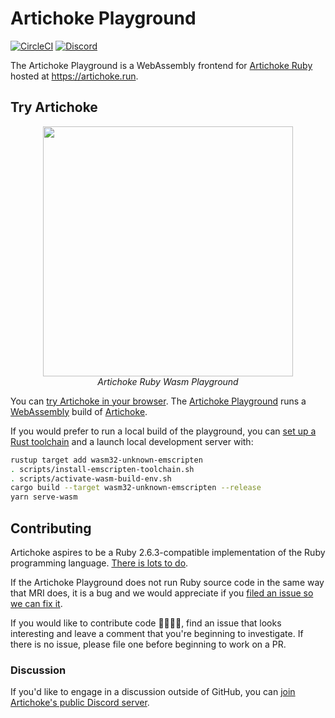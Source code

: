 # Artichoke Playground

[![CircleCI](https://circleci.com/gh/artichoke/playground.svg?style=svg)](https://circleci.com/gh/artichoke/playground)
[![Discord](https://img.shields.io/discord/607683947496734760)](https://discord.gg/QCe2tp2)

The Artichoke Playground is a WebAssembly frontend for
[Artichoke Ruby](https://github.com/artichoke/artichoke) hosted at
<https://artichoke.run>.

## Try Artichoke

<p align="center">
  <a href="https://artichoke.run">
    <img style="max-width: 400px" width="400" src="https://artichoke.run/playground.png?bust">
  </a>
  <br>
  <em>Artichoke Ruby Wasm Playground</em>
</p>

You can [try Artichoke in your browser](https://artichoke.run). The
[Artichoke Playground](https://github.com/artichoke/playground) runs a
[WebAssembly](https://webassembly.org/) build of
[Artichoke](https://github.com/artichoke/artichoke).

If you would prefer to run a local build of the playground, you can
[set up a Rust toolchain](/CONTRIBUTING.md#rust-toolchain) and a launch local
development server with:

```sh
rustup target add wasm32-unknown-emscripten
. scripts/install-emscripten-toolchain.sh
. scripts/activate-wasm-build-env.sh
cargo build --target wasm32-unknown-emscripten --release
yarn serve-wasm
```

## Contributing

Artichoke aspires to be a Ruby 2.6.3-compatible implementation of the Ruby
programming language.
[There is lots to do](https://github.com/artichoke/artichoke/issues).

If the Artichoke Playground does not run Ruby source code in the same way that
MRI does, it is a bug and we would appreciate if you
[filed an issue so we can fix it](https://github.com/artichoke/playground/issues/new).

If you would like to contribute code 👩‍💻👨‍💻, find an issue that looks interesting
and leave a comment that you're beginning to investigate. If there is no issue,
please file one before beginning to work on a PR.

### Discussion

If you'd like to engage in a discussion outside of GitHub, you can
[join Artichoke's public Discord server](https://discord.gg/QCe2tp2).
